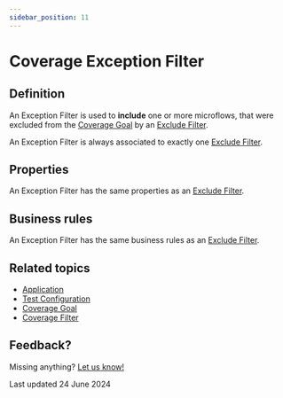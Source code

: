 ```yaml
---
sidebar_position: 11
---
```


# Coverage Exception Filter

## Definition

An Exception Filter is used to **include** one or more microflows, that were excluded from the [Coverage Goal](coverage-goal) by an [Exclude Filter](coverage-exclude-filter).

An Exception Filter is always associated to exactly one [Exclude Filter](coverage-exclude-filter).


## Properties

An Exception Filter has the same properties as an [Exclude Filter](coverage-exclude-filter).


## Business rules

An Exception Filter has the same business rules as an [Exclude Filter](coverage-exclude-filter).

## Related topics
- [Application](application)
- [Test Configuration](test-configuration)
- [Coverage Goal](coverage-goal)
- [Coverage Filter](coverage-filter)


## Feedback?
Missing anything? [Let us know!](mailto:support@menditect.com)

Last updated 24 June 2024